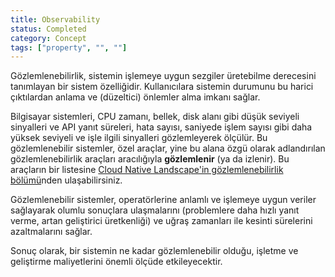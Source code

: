 ```yaml
---
title: Observability
status: Completed
category: Concept
tags: ["property", "", ""]
---
```


Gözlemlenebilirlik, sistemin işlemeye uygun sezgiler üretebilme derecesini tanımlayan bir sistem özelliğidir.
Kullanıcılara sistemin durumunu bu harici çıktılardan anlama ve (düzeltici) önlemler alma imkanı sağlar.


Bilgisayar sistemleri, CPU zamanı, bellek, disk alanı gibi düşük seviyeli sinyalleri ve API yanıt süreleri, hata sayısı, saniyede işlem sayısı gibi daha yüksek seviyeli ve işle ilgili sinyalleri gözlemleyerek ölçülür.
Bu gözlemlenebilir sistemler, özel araçlar, yine bu alana özgü olarak adlandırılan gözlemlenebilirlik araçları aracılığıyla **gözlemlenir** (ya da izlenir).
Bu araçların bir listesine [Cloud Native Landscape'in gözlemlenebilirlik bölümü](https://landscape.cncf.io/card-mode?category=observability-and-analysis&grouping=category)nden ulaşabilirsiniz.

Gözlemlenebilir sistemler, operatörlerine anlamlı ve işlemeye uygun veriler sağlayarak olumlu sonuçlara ulaşmalarını (problemlere daha hızlı yanıt verme, artan geliştirici üretkenliği) ve uğraş zamanları ile kesinti sürelerini azaltmalarını sağlar.

Sonuç olarak, bir sistemin ne kadar gözlemlenebilir olduğu, işletme ve geliştirme maliyetlerini önemli ölçüde etkileyecektir.
